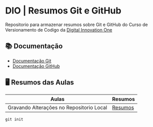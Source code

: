 
# DIO | Resumos Git e GitHub

Repositorio para armazenar resumos sobre Git e GitHub do Curso de Versionamento de Codigo da [Digital Innovation One](https://www.dio.me/)

## 📚 Documentação
 - [Documentação Git](https://git-scm.com/docs/git/pt_BR)
 - [Documentação GitHub](https://docs.github.com/pt)

 ## 🖥 Resumos das Aulas
 
 | Aulas | Resumos |
 |-------|---------|
 | Gravando Alterações no Repositorio Local | [Resumos]() |

 ```
 git init 
 ``` 

 